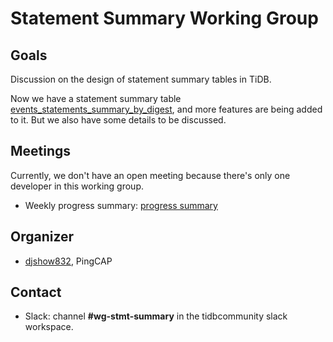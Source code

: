 # Statement Summary Working Group

## Goals

Discussion on the design of statement summary tables in TiDB.

Now we have a statement summary table [events_statements_summary_by_digest](https://pingcap.com/docs/stable/reference/performance/statement-summary/), and more features are being added to it. But we also have some details to be discussed.

## Meetings

Currently, we don't have an open meeting because there's only one developer in this working group.

* Weekly progress summary: [progress summary](https://docs.google.com/document/d/1sUHYrHjsf7fmW23xWlv2FuMysOjm5lbSoK8Iq9ppHOo/edit#)

## Organizer

* [djshow832](https://github.com/djshow832), PingCAP

## Contact

* Slack: channel **#wg-stmt-summary** in the tidbcommunity slack workspace.
